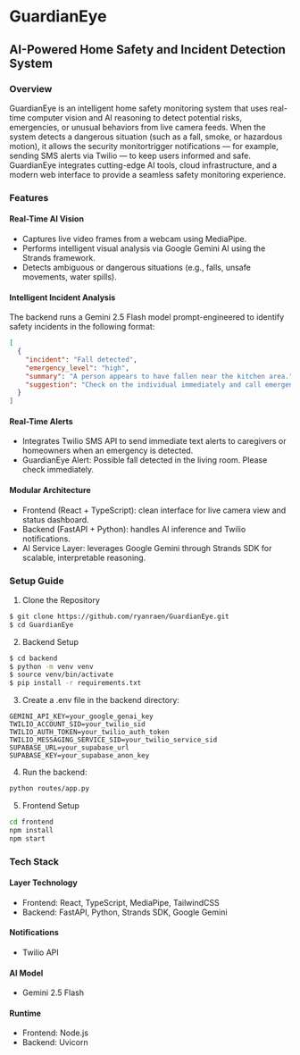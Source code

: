 # GuardianEye
## AI-Powered Home Safety and Incident Detection System
### Overview
GuardianEye is an intelligent home safety monitoring system that uses real-time computer vision and AI reasoning to detect potential risks, emergencies, or unusual behaviors from live camera feeds.
When the system detects a dangerous situation (such as a fall, smoke, or hazardous motion), it allows the security monitortrigger notifications — for example, sending SMS alerts via Twilio — to keep users informed and safe.
GuardianEye integrates cutting-edge AI tools, cloud infrastructure, and a modern web interface to provide a seamless safety monitoring experience.
### Features
#### Real-Time AI Vision
* Captures live video frames from a webcam using MediaPipe.
* Performs intelligent visual analysis via Google Gemini AI using the Strands framework.
* Detects ambiguous or dangerous situations (e.g., falls, unsafe movements, water spills).
#### Intelligent Incident Analysis
The backend runs a Gemini 2.5 Flash model prompt-engineered to identify safety incidents in the following format:
```JSON
[
  {
    "incident": "Fall detected",
    "emergency_level": "high",
    "summary": "A person appears to have fallen near the kitchen area.",
    "suggestion": "Check on the individual immediately and call emergency services if necessary."
  }
]
```
#### Real-Time Alerts
* Integrates Twilio SMS API to send immediate text alerts to caregivers or homeowners when an emergency is detected.
* GuardianEye Alert: Possible fall detected in the living room. Please check immediately.
#### Modular Architecture
* Frontend (React + TypeScript): clean interface for live camera view and status dashboard.
* Backend (FastAPI + Python): handles AI inference and Twilio notifications.
* AI Service Layer: leverages Google Gemini through Strands SDK for scalable, interpretable reasoning.
### Setup Guide
1. Clone the Repository
```bash
$ git clone https://github.com/ryanraen/GuardianEye.git
$ cd GuardianEye
```
2. Backend Setup
```bash
$ cd backend
$ python -m venv venv
$ source venv/bin/activate
$ pip install -r requirements.txt
```
3. Create a .env file in the backend directory:
```.env
GEMINI_API_KEY=your_google_genai_key
TWILIO_ACCOUNT_SID=your_twilio_sid
TWILIO_AUTH_TOKEN=your_twilio_auth_token
TWILIO_MESSAGING_SERVICE_SID=your_twilio_service_sid
SUPABASE_URL=your_supabase_url
SUPABASE_KEY=your_supabase_anon_key
```
4. Run the backend:
```bash
python routes/app.py
```
5. Frontend Setup
```bash
cd frontend
npm install
npm start
```
### Tech Stack
#### Layer	Technology
* Frontend:	React, TypeScript, MediaPipe, TailwindCSS
* Backend:	FastAPI, Python, Strands SDK, Google Gemini
#### Notifications	
* Twilio API
#### AI Model
* Gemini 2.5 Flash
#### Runtime
* Frontend: Node.js
* Backend: Uvicorn
